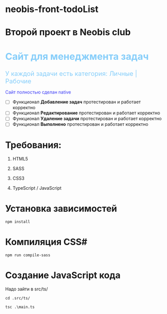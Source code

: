 # neobis-front-todoList

<h1>Второй проект в Neobis club</h1>

<div style="font-size: 20px; color: lightskyblue;">
<h2>Сайт для менеджмента задач</h2>
У каждой задачи есть категория: Личные | Рабочие
</div>
<p style="color: #3a3af6;">
Сайт полностью сделан native
</p>

- [ ]  Функционал **Добавление задач** протестирован и работает корректно
- [ ]  Функционал **Редактирование** протестирован и работает корректно
- [ ]  Функционал **Удаление задачи** протестирован и работает корректно
- [ ]  Функционал **Выполнено** протестирован и работает корректно
# <strong>Требования:</strong>

<ol>
    <li><p>HTML5</p></li>
    <li><p>SASS</p></li>
    <li><p>CSS3</p></li>
    <li><p>TypeScript / JavaScript</p></li>
</ol>

# Установка зависимостей

```
npm install
```

# Компиляция CSS#

```
npm run compile-sass
```

# Создание JavaScript кода
Надо зайти в src/ts/

```
cd .src/ts/
```

```
tsc .\main.ts
```
